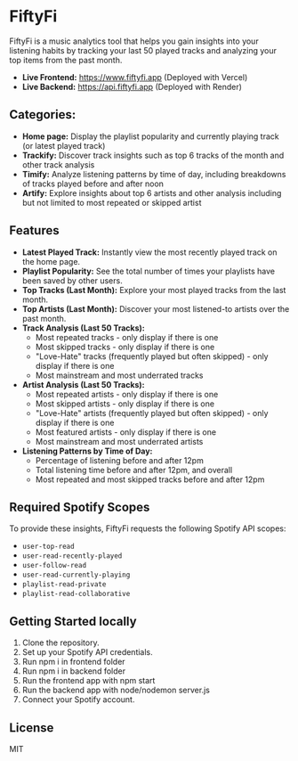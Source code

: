 # FiftyFi

FiftyFi is a music analytics tool that helps you gain insights into your listening habits by tracking your last 50 played tracks and analyzing your top items from the past month.

- **Live Frontend:** https://www.fiftyfi.app (Deployed with Vercel)
- **Live Backend:** https://api.fiftyfi.app (Deployed with Render)

## Categories:

- **Home page:** Display the playlist popularity and currently playing track (or latest played track)
- **Trackify:** Discover track insights such as top 6 tracks of the month and other track analysis
- **Timify:** Analyze listening patterns by time of day, including breakdowns of tracks played before and after noon
- **Artify:** Explore insights about top 6 artists and other analysis including but not limited to most repeated or skipped artist

## Features

- **Latest Played Track:** Instantly view the most recently played track on the home page.
- **Playlist Popularity:** See the total number of times your playlists have been saved by other users.
- **Top Tracks (Last Month):** Explore your most played tracks from the last month.
- **Top Artists (Last Month):** Discover your most listened-to artists over the past month.
- **Track Analysis (Last 50 Tracks):**
    - Most repeated tracks - only display if there is one
    - Most skipped tracks - only display if there is one
    - "Love-Hate" tracks (frequently played but often skipped) - only display if there is one
    - Most mainstream and most underrated tracks
- **Artist Analysis (Last 50 Tracks):**
    - Most repeated artists - only display if there is one
    - Most skipped artists - only display if there is one
    - "Love-Hate" artists (frequently played but often skipped) - only display if there is one
    - Most featured artists - only display if there is one
    - Most mainstream and most underrated artists
- **Listening Patterns by Time of Day:**
    - Percentage of listening before and after 12pm
    - Total listening time before and after 12pm, and overall
    - Most repeated and most skipped tracks before and after 12pm

## Required Spotify Scopes

To provide these insights, FiftyFi requests the following Spotify API scopes:

- `user-top-read`
- `user-read-recently-played`
- `user-follow-read`
- `user-read-currently-playing`
- `playlist-read-private`
- `playlist-read-collaborative`

## Getting Started locally

1. Clone the repository.
2. Set up your Spotify API credentials.
3. Run npm i in frontend folder
4. Run npm i in backend folder
5. Run the frontend app with npm start
6. Run the backend app with node/nodemon server.js
7. Connect your Spotify account.

## License

MIT
